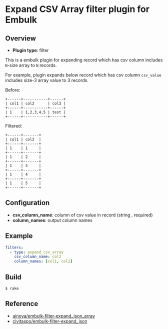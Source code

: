 # Expand CSV Array filter plugin for Embulk

## Overview

* **Plugin type**: filter

This is a embulk plugin for expanding record which has csv column includes `N`-size array to `N` records.

For example, plugin expands below record which has csv column `csv_value` includes size-3 array value to 3 records.

Before:

```
+------+-----------+------+
| col1 | col2      | col3 |
+------+-----------+------+
| 1    | 1,2,3,4,5 | test |
+------+-----------+------+
```

Filtered:

```
+------+-------+
| col1 | col2  |
+------+-------+
| 1    | 1     |
+------+-------+
| 1    | 2     |
+------+-------+
| 1    | 3     |
+------+-------+
| 1    | 4     |
+------+-------+
| 1    | 5     |
+------+-------+
```

## Configuration

- **csv_column_name**: column of csv value in record (string , required)
- **column_names**: output column names

## Example

```yaml
filters:
  - type: expand_csv_array
    csv_column_name: col2
    column_names: [col1, col2]
```

## Build

```
$ rake
```

## Reference

- [ainoya/embulk-filter-expand_json_array](https://github.com/ainoya/embulk-filter-expand_json_array)
- [civitaspo/embulk-filter-expand_json](https://github.com/civitaspo/embulk-filter-expand_json)
